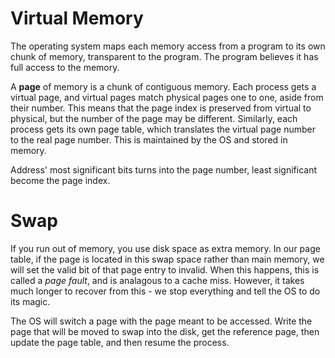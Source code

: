 # Virtual Memory
The operating system maps each memory access from a program to its own chunk of memory, transparent to the program. The program believes it has full access to the memory.

A **page** of memory is a chunk of contiguous memory. Each process gets a virtual page, and virtual pages match physical pages one to one, aside from their number. This means that the page index is preserved from virtual to physical, but the number of the page may be different.
Similarly, each process gets its own page table, which translates the virtual page number to the real page number. This is maintained by the OS and stored in memory.

Address' most significant bits turns into the page number, least significant become the page index.

# Swap
If you run out of memory, you use disk space as extra memory. In our page table, if the page is located in this swap space rather than main memory, we will set the valid bit of that page entry to invalid. When this happens, this is called a *page fault*, and is analagous to a cache miss. However, it takes much longer to recover from this - we stop everything and tell the OS to do its magic.

The OS will switch a page with the page meant to be accessed. Write the page that will be moved to swap into the disk, get the reference page, then update the page table, and then resume the process.